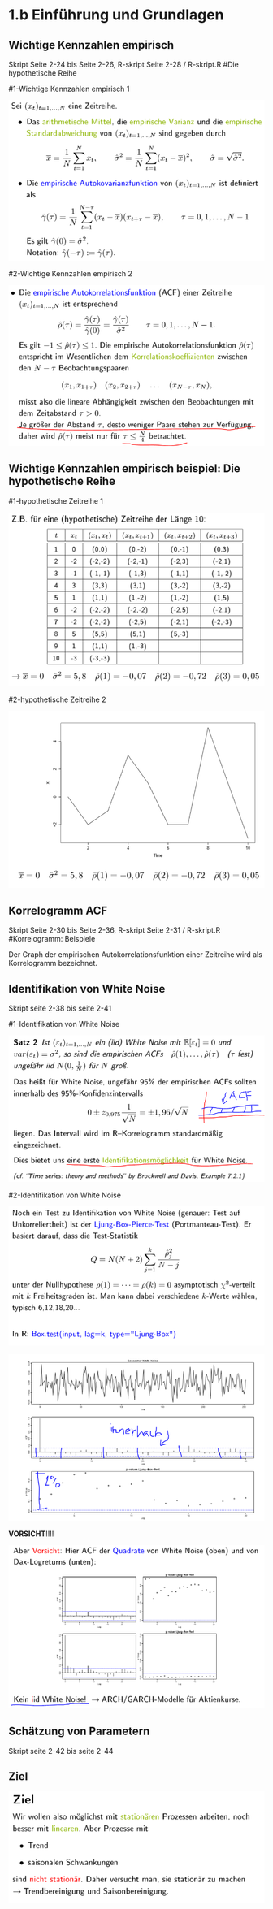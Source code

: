 # 1.b Einführung und Grundlagen

## Wichtige Kennzahlen empirisch 

Skript Seite 2-24 bis Seite 2-26, R-skript Seite 2-28 / R-skript.R \#Die hypothetische Reihe 

\#1-Wichtige Kennzahlen empirisch 1

![](.gitbook/assets/23-empirisch1.PNG)

 \#2-Wichtige Kennzahlen empirisch 2

![](.gitbook/assets/24-empirisch2.PNG)

##  Wichtige Kennzahlen empirisch beispiel: Die hypothetische Reihe

\#1-hypothetische Zeitreihe 1

![](.gitbook/assets/25-hyporeihe1.PNG)

 \#2-hypothetische Zeitreihe 2

![](.gitbook/assets/26-hyporeihe2.PNG)

## Korrelogramm ACF

Skript Seite 2-30 bis Seite 2-36, R-skript Seite 2-31 / R-skript.R \#Korrelogramm: Beispiele

Der Graph der empirischen Autokorrelationsfunktion einer Zeitreihe wird als Korrelogramm bezeichnet. 

## Identifikation von White Noise 

Skript seite 2-38 bis seite 2-41

\#1-Identifikation von White Noise 

![](.gitbook/assets/27-iden-wn1.PNG)

 \#2-Identifikation von White Noise

![](.gitbook/assets/28-iden-wn2.PNG)

![](.gitbook/assets/b-ljung-box.PNG)

**VORSICHT**!!!!

![](.gitbook/assets/29-iden-wn3.PNG)

## Schätzung von Parametern 

Skript seite 2-42 bis seite 2-44

## Ziel

![](.gitbook/assets/c-ziel.PNG)

